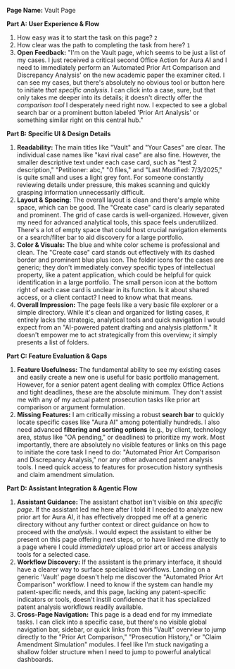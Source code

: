 **Page Name:** Vault Page

**Part A: User Experience & Flow**
1.  How easy was it to start the task on this page? `2`
2.  How clear was the path to completing the task from here? `1`
3.  **Open Feedback:** "I'm on the Vault page, which seems to be just a list of my cases. I just received a critical second Office Action for Aura AI and I need to immediately perform an 'Automated Prior Art Comparison and Discrepancy Analysis' on the new academic paper the examiner cited. I can see my cases, but there's absolutely no obvious tool or button here to initiate *that specific analysis*. I can click into a case, sure, but that only takes me deeper into its details; it doesn't directly offer the *comparison tool* I desperately need right now. I expected to see a global search bar or a prominent button labeled 'Prior Art Analysis' or something similar right on this central hub."

**Part B: Specific UI & Design Details**
1.  **Readability:** The main titles like "Vault" and "Your Cases" are clear. The individual case names like "kavi rival case" are also fine. However, the smaller descriptive text under each case card, such as "test 2 description," "Petitioner: abc," "0 files," and "Last Modified: 7/3/2025," is quite small and uses a light grey font. For someone constantly reviewing details under pressure, this makes scanning and quickly grasping information unnecessarily difficult.
2.  **Layout & Spacing:** The overall layout is clean and there's ample white space, which can be good. The "Create case" card is clearly separated and prominent. The grid of case cards is well-organized. However, given my need for advanced analytical tools, this space feels underutilized. There's a lot of empty space that could host crucial navigation elements or a search/filter bar to aid discovery for a large portfolio.
3.  **Color & Visuals:** The blue and white color scheme is professional and clean. The "Create case" card stands out effectively with its dashed border and prominent blue plus icon. The folder icons for the cases are generic; they don't immediately convey specific types of intellectual property, like a patent application, which could be helpful for quick identification in a large portfolio. The small person icon at the bottom right of each case card is unclear in its function. Is it about shared access, or a client contact? I need to know what that means.
4.  **Overall Impression:** The page feels like a very basic file explorer or a simple directory. While it's clean and organized for listing cases, it entirely lacks the strategic, analytical tools and quick navigation I would expect from an "AI-powered patent drafting and analysis platform." It doesn't empower me to act strategically from this overview; it simply presents a list of folders.

**Part C: Feature Evaluation & Gaps**
1.  **Feature Usefulness:** The fundamental ability to see my existing cases and easily create a new one is useful for basic portfolio management. However, for a senior patent agent dealing with complex Office Actions and tight deadlines, these are the absolute minimum. They don't assist me with any of my actual patent prosecution tasks like prior art comparison or argument formulation.
2.  **Missing Features:** I am critically missing a robust **search bar** to quickly locate specific cases like "Aura AI" among potentially hundreds. I also need advanced **filtering and sorting options** (e.g., by client, technology area, status like "OA pending," or deadlines) to prioritize my work. Most importantly, there are absolutely no visible features or links on this page to initiate the core task I need to do: "Automated Prior Art Comparison and Discrepancy Analysis," nor any other advanced patent analysis tools. I need quick access to features for prosecution history synthesis and claim amendment simulation.

**Part D: Assistant Integration & Agentic Flow**
1.  **Assistant Guidance:** The assistant chatbot isn't visible on *this specific page*. If the assistant led me here after I told it I needed to analyze new prior art for Aura AI, it has effectively dropped me off at a generic directory without any further context or direct guidance on how to proceed with the *analysis*. I would expect the assistant to either be present on this page offering next steps, or to have linked me directly to a page where I could *immediately* upload prior art or access analysis tools for a selected case.
2.  **Workflow Discovery:** If the assistant is the primary interface, it should have a clearer way to surface specialized workflows. Landing on a generic 'Vault' page doesn't help me discover the "Automated Prior Art Comparison" workflow. I need to know if the system can handle my patent-specific needs, and this page, lacking any patent-specific indicators or tools, doesn't instill confidence that it has specialized patent analysis workflows readily available.
3.  **Cross-Page Navigation:** This page is a dead end for my immediate tasks. I can click into a specific case, but there's no visible global navigation bar, sidebar, or quick links from this "Vault" overview to jump directly to the "Prior Art Comparison," "Prosecution History," or "Claim Amendment Simulation" modules. I feel like I'm stuck navigating a shallow folder structure when I need to jump to powerful analytical dashboards.